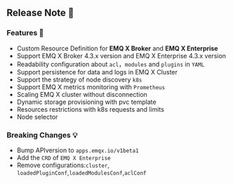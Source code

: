 ## Release Note 🍻

### Features 🌈

- Custom Resource Definition for **EMQ X Broker** and **EMQ X Enterprise**
- Support EMQ X Broker 4.3.x version and EMQ X Enterprise 4.3.x version
- Readability configuration about `acl`，`modules` and `plugins` in `YAML`
- Support persistence for data and logs in EMQ X Cluster
- Support the strategy of node discovery `k8s`
- Support EMQ X metrics monitoring with `Prometheus`
- Scaling EMQ X cluster without disconnection
- Dynamic storage provisioning with pvc template
- Resources restrictions with k8s requests and limits
- Node selector

### Breaking Changes 💡

- Bump APIversion to `apps.emqx.io/v1beta1`
- Add the `CRD` of `EMQ X Enterprise`
- Remove configurations:`cluster`, `loadedPluginConf`,`loadedModulesConf`,`aclConf`
